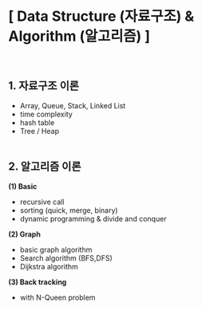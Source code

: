 # [ Data Structure (자료구조) & Algorithm (알고리즘) ]
</br>

## 1. 자료구조 이론
- Array, Queue, Stack, Linked List
- time complexity
- hash table
- Tree / Heap </br> </br>

## 2. 알고리즘 이론
**(1) Basic**
- recursive call
- sorting (quick, merge, binary)
- dynamic programming & divide and conquer </br>

**(2) Graph**
- basic graph algorithm
- Search algorithm (BFS,DFS)
- Dijkstra algorithm </br>

**(3) Back tracking**
- with N-Queen problem
